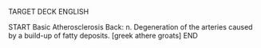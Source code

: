 TARGET DECK
ENGLISH

START
Basic
Atherosclerosis
Back: n. Degeneration of the arteries caused by a build-up of fatty deposits. [greek athere groats]
END
